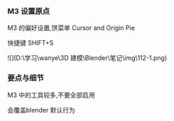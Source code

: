 ### M3 设置原点

M3 的偏好设置,饼菜单 Cursor and Origin Pie

快捷键 SHIFT+S

![](D:\学习\wanye\3D 建模\Blender\笔记\img\112-1.png)





### 要点与细节

M3 中的工具较多,不要全部启用

会覆盖blender 默认行为

